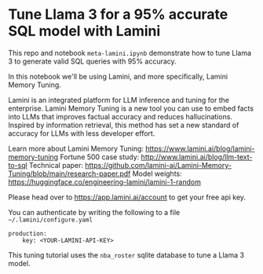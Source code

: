 # Tune Llama 3 for a 95% accurate SQL model with Lamini

This repo and notebook `meta-lamini.ipynb` demonstrate how to tune Llama 3 to generate valid SQL queries with 95% accuracy.

In this notebook we'll be using Lamini, and more specifically, Lamini Memory Tuning. 

Lamini is an integrated platform for LLM inference and tuning for the enterprise. Lamini Memory Tuning is a new tool you can use to embed facts into LLMs that improves factual accuracy and reduces hallucinations. Inspired by information retrieval, this method has set a new standard of accuracy for LLMs with less developer effort. 

Learn more about Lamini Memory Tuning: https://www.lamini.ai/blog/lamini-memory-tuning
Fortune 500 case study: http://www.lamini.ai/blog/llm-text-to-sql
Technical paper: https://github.com/lamini-ai/Lamini-Memory-Tuning/blob/main/research-paper.pdf
Model weights: https://huggingface.co/engineering-lamini/lamini-1-random

Please head over to https://app.lamini.ai/account to get your free api key.

You can authenticate by writing the following to a file `~/.lamini/configure.yaml`

```
production:
    key: <YOUR-LAMINI-API-KEY>
```

This tuning tutorial uses the `nba_roster` sqlite database to tune a Llama 3 model.
